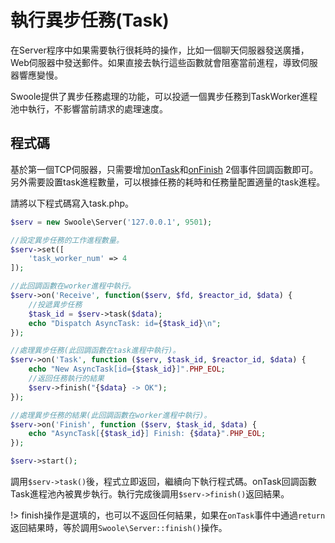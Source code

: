 # 執行異步任務(Task)

在Server程序中如果需要執行很耗時的操作，比如一個聊天伺服器發送廣播，Web伺服器中發送郵件。如果直接去執行這些函數就會阻塞當前進程，導致伺服器響應變慢。

Swoole提供了異步任務處理的功能，可以投遞一個異步任務到TaskWorker進程池中執行，不影響當前請求的處理速度。

## 程式碼

基於第一個TCP伺服器，只需要增加[onTask](/server/events?id=ontask)和[onFinish](/server/events?id=onfinish) 2個事件回調函數即可。另外需要設置task進程數量，可以根據任務的耗時和任務量配置適量的task進程。

請將以下程式碼寫入task.php。

```php
$serv = new Swoole\Server('127.0.0.1', 9501);

//設定異步任務的工作進程數量。
$serv->set([
    'task_worker_num' => 4
]);

//此回調函數在worker進程中執行。
$serv->on('Receive', function($serv, $fd, $reactor_id, $data) {
    //投遞異步任務
    $task_id = $serv->task($data);
    echo "Dispatch AsyncTask: id={$task_id}\n";
});

//處理異步任務(此回調函數在task進程中執行)。
$serv->on('Task', function ($serv, $task_id, $reactor_id, $data) {
    echo "New AsyncTask[id={$task_id}]".PHP_EOL;
    //返回任務執行的結果
    $serv->finish("{$data} -> OK");
});

//處理異步任務的結果(此回調函數在worker進程中執行)。
$serv->on('Finish', function ($serv, $task_id, $data) {
    echo "AsyncTask[{$task_id}] Finish: {$data}".PHP_EOL;
});

$serv->start();
```

調用`$serv->task()`後，程式立即返回，繼續向下執行程式碼。onTask回調函數Task進程池內被異步執行。執行完成後調用`$serv->finish()`返回結果。

!> finish操作是選填的，也可以不返回任何結果，如果在`onTask`事件中通過`return`返回結果時，等於調用`Swoole\Server::finish()`操作。
